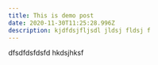 ```yaml
---
title: This is demo post
date: 2020-11-30T11:25:28.996Z
description: kjdfdsjfljsdl jldsj fldsj f
---
```

dfsdfdsfdsfd hkdsjhksf